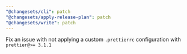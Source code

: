 ```yaml
---
"@changesets/cli": patch
"@changesets/apply-release-plan": patch
"@changesets/write": patch
---
```


Fix an issue with not applying a custom `.prettierrc` configuration with `prettier@>= 3.1.1` 
